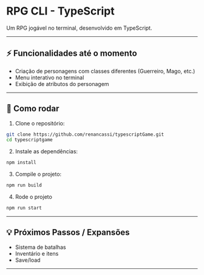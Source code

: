 # RPG CLI - TypeScript

Um RPG jogável no terminal, desenvolvido em TypeScript.

---

## ⚡ Funcionalidades até o momento

- Criação de personagens com classes diferentes (Guerreiro, Mago, etc.)
- Menu interativo no terminal
- Exibição de atributos do personagem

---

## 🚀 Como rodar

1. Clone o repositório:

```bash
git clone https://github.com/renancassi/typescriptGame.git
cd typescriptgame
```

2. Instale as dependências:

```bash
npm install
```

3. Compile o projeto:

```bash
npm run build
```

4. Rode o projeto

```bash
npm run start
```

---

## 💡 Próximos Passos / Expansões

- Sistema de batalhas
- Inventário e itens
- Save/load
---
